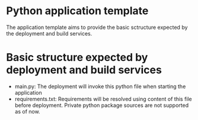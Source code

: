 # Python application template
The application template aims to provide the basic sctructure expected by the deployment and build services.

# Basic structure expected by deployment and build services
- main.py: The deployment will invoke this python file when starting the application
- requirements.txt: Requirements will be resolved using content of this file before deployment. Private python package sources are not supported as of now.